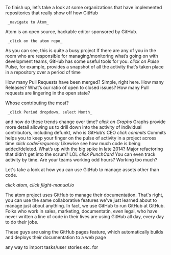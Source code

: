 To finish up, let’s take a look at some organizations that have implemented repositories that really show off how GitHub

     _navigate to Atom_

Atom is an open source, hackable editor sponsored by GitHub.

     _click on the atom repo_

As you can see, this is quite a busy project
If there are any of you in the room who are responsible for managing/monitoring what’s going on with development teams, GitHub has some useful tools for you.
     _click on Pulse_
Pulse, for example, provides a snapshot of all the activity that’s taken place in a repository over a period of time

How many Pull Requests have been merged? Simple, right here.
How many Releases?
What’s our ratio of open to closed issues?
How many Pull requests are lingering in the open state?

Whose contributing the most?

     _click Period dropdown, select Month_

and how do these trends change over time?
     _click on Graphs_
Graphs provide more detail
allowing us to drill down into the activity of individual contributors, including defunkt, who is GitHub’s CEO
     _click commits_
Commits helps you to keep your finger on the pulse of activity in a project across time
     _click codeFrequency_
Likewise see how much code is being added/deleted.  What’s up with the big spike in late 2014? Major refactoring that didn’t get into the scrum? LOL
     _click PunchCard_
You can even track activity by time.  Are your teams working odd hours? Working too much?

Let's take a look at how you can use GitHub to manage assets other than code.

  _click atom, click flight-manual.io_

The atom project uses GitHub to manage their documentation.  That's right, you can use the same
collaborative features we've just learned about to manage just about anything.  In fact, we
use GitHub to run GitHub at GitHub.  Folks who work in sales, marketing, documentatin, even legal,
who have never written a line of code in their lives are using GitHub all day, every day to do their jobs.

These guys are using the GitHub pages feature, which automatically builds and deploys their documentation to a web page

any way to import tasks/user stories etc. for
